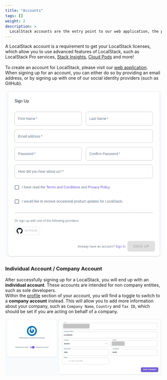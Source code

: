 ```yaml
---
title: "Accounts"
tags: [] 
weight: 2
description: >
  LocalStack accounts are the entry point to our web application, the pro CLI, and more!
---
```


A LocalStack account is a requirement to get your LocalStack licenses, which allow you to use advanced features of LocalStack, such as LocalStack Pro services, [Stack Insights](/user-guide/web-application/stack-insights/), [Cloud Pods](/user-guide/tools/cloud-pods/) and more!<br><br>
To create an account for LocalStack, please visit our [web application](https://app.localstack.cloud/sign-up).<br>
When signing up for an account, you can either do so by providing an email address, or by signing up with one of our social identity providers (such as GitHub).

<img src="signup.PNG" width="550px" alt="Sign Up Form">

### Individual Account / Company Account
After successfully signing up for a LocalStack, you will end up with an <b>individual account</b>.
These accounts are intended for non company entities, such as sole developers.<br>
Within the [profile](https://app.localstack.cloud/account) section of your account, you will find a toggle to switch to a <b>company account</b> instead.
This will allow you to add more information about your company, such as `Company Name`, `Country` and `Tax ID`, which should be set if you are acting on behalf of a company.

<img src="indcomp.PNG" width="800px" alt="Switch for Individual and Company Account">

